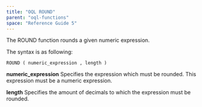 ```yaml
---
title: "OQL ROUND"
parent: "oql-functions"
space: "Reference Guide 5"
---
```



The ROUND function rounds a given numeric expression.

The syntax is as following:

```
ROUND ( numeric_expression , length )

```

**numeric_expression**
Specifies the expression which must be rounded. This expression must be a numeric expression.

**length**
Specifies the amount of decimals to which the expression must be rounded.
